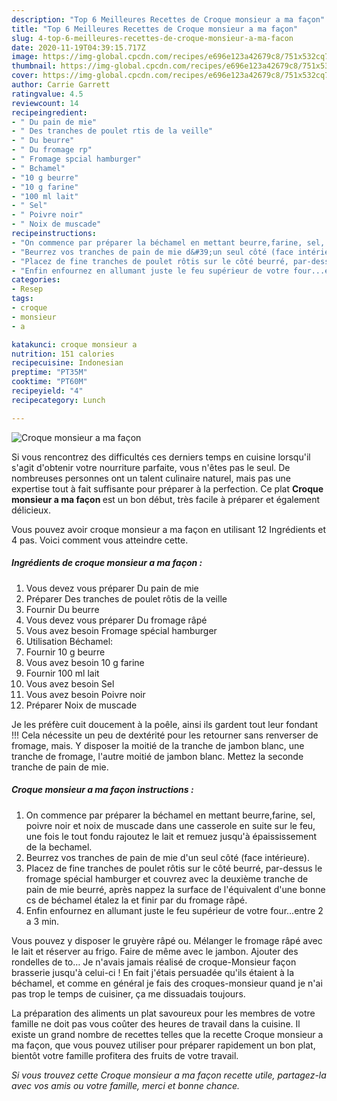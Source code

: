 ```yaml
---
description: "Top 6 Meilleures Recettes de Croque monsieur a ma façon"
title: "Top 6 Meilleures Recettes de Croque monsieur a ma façon"
slug: 4-top-6-meilleures-recettes-de-croque-monsieur-a-ma-facon
date: 2020-11-19T04:39:15.717Z
image: https://img-global.cpcdn.com/recipes/e696e123a42679c8/751x532cq70/croque-monsieur-a-ma-facon-photo-principale-de-la-recette.jpg
thumbnail: https://img-global.cpcdn.com/recipes/e696e123a42679c8/751x532cq70/croque-monsieur-a-ma-facon-photo-principale-de-la-recette.jpg
cover: https://img-global.cpcdn.com/recipes/e696e123a42679c8/751x532cq70/croque-monsieur-a-ma-facon-photo-principale-de-la-recette.jpg
author: Carrie Garrett
ratingvalue: 4.5
reviewcount: 14
recipeingredient:
- " Du pain de mie"
- " Des tranches de poulet rtis de la veille"
- " Du beurre"
- " Du fromage rp"
- " Fromage spcial hamburger"
- " Bchamel"
- "10 g beurre"
- "10 g farine"
- "100 ml lait"
- " Sel"
- " Poivre noir"
- " Noix de muscade"
recipeinstructions:
- "On commence par préparer la béchamel en mettant beurre,farine, sel, poivre noir et noix de muscade dans une casserole en suite sur le feu, une fois le tout fondu rajoutez le lait et remuez jusqu&#39;à épaississement de la bechamel."
- "Beurrez vos tranches de pain de mie d&#39;un seul côté (face intérieure)."
- "Placez de fine tranches de poulet rôtis sur le côté beurré, par-dessus le fromage spécial hamburger et couvrez avec la deuxième tranche de pain de mie beurré, après nappez la surface de l&#39;équivalent d&#39;une bonne cs de béchamel étalez la et finir par du fromage râpé."
- "Enfin enfournez en allumant juste le feu supérieur de votre four...entre 2 a 3 min."
categories:
- Resep
tags:
- croque
- monsieur
- a

katakunci: croque monsieur a 
nutrition: 151 calories
recipecuisine: Indonesian
preptime: "PT35M"
cooktime: "PT60M"
recipeyield: "4"
recipecategory: Lunch

---
```



![Croque monsieur a ma façon](https://img-global.cpcdn.com/recipes/e696e123a42679c8/751x532cq70/croque-monsieur-a-ma-facon-photo-principale-de-la-recette.jpg)

Si vous rencontrez des difficultés ces derniers temps en cuisine lorsqu'il s'agit d'obtenir votre nourriture parfaite, vous n'êtes pas le seul. De nombreuses personnes ont un talent culinaire naturel, mais pas une expertise tout à fait suffisante pour préparer à la perfection. Ce plat <strong> Croque monsieur a ma façon </strong> est un bon début, très facile à préparer et également délicieux.

<!--inarticleads1-->

Vous pouvez avoir croque monsieur a ma façon en utilisant 12 Ingrédients et 4 pas. Voici comment vous atteindre cette.

##### Ingrédients de croque monsieur a ma façon :

1. Vous devez vous préparer  Du pain de mie
1. Préparer  Des tranches de poulet rôtis de la veille
1. Fournir  Du beurre
1. Vous devez vous préparer  Du fromage râpé
1. Vous avez besoin  Fromage spécial hamburger
1. Utilisation  Béchamel:
1. Fournir 10 g beurre
1. Vous avez besoin 10 g farine
1. Fournir 100 ml lait
1. Vous avez besoin  Sel
1. Vous avez besoin  Poivre noir
1. Préparer  Noix de muscade


Je les préfère cuit doucement à la poêle, ainsi ils gardent tout leur fondant !!! Cela nécessite un peu de dextérité pour les retourner sans renverser de fromage, mais. Y disposer la moitié de la tranche de jambon blanc, une tranche de fromage, l&#39;autre moitié de jambon blanc. Mettez la seconde tranche de pain de mie. 

<!--inarticleads2-->

##### Croque monsieur a ma façon instructions :

1. On commence par préparer la béchamel en mettant beurre,farine, sel, poivre noir et noix de muscade dans une casserole en suite sur le feu, une fois le tout fondu rajoutez le lait et remuez jusqu&#39;à épaississement de la bechamel.
1. Beurrez vos tranches de pain de mie d&#39;un seul côté (face intérieure).
1. Placez de fine tranches de poulet rôtis sur le côté beurré, par-dessus le fromage spécial hamburger et couvrez avec la deuxième tranche de pain de mie beurré, après nappez la surface de l&#39;équivalent d&#39;une bonne cs de béchamel étalez la et finir par du fromage râpé.
1. Enfin enfournez en allumant juste le feu supérieur de votre four...entre 2 a 3 min.


Vous pouvez y disposer le gruyère râpé ou. Mélanger le fromage râpé avec le lait et réserver au frigo. Faire de même avec le jambon. Ajouter des rondelles de to… Je n&#39;avais jamais réalisé de croque-Monsieur façon brasserie jusqu&#39;à celui-ci ! En fait j&#39;étais persuadée qu&#39;ils étaient à la béchamel, et comme en général je fais des croques-monsieur quand je n&#39;ai pas trop le temps de cuisiner, ça me dissuadais toujours. 

<!--inarticleads1-->

<p>
La préparation des aliments un plat savoureux pour les membres de votre famille ne doit pas vous coûter des heures de travail dans la cuisine. Il existe un grand nombre de recettes telles que la recette Croque monsieur a ma façon, que vous pouvez utiliser pour préparer rapidement un bon plat, bientôt votre famille profitera des fruits de votre travail.
</p>

<p>
<i>Si vous trouvez cette Croque monsieur a ma façon recette utile, partagez-la avec vos amis ou votre famille, merci et bonne chance.</i>
</p>
